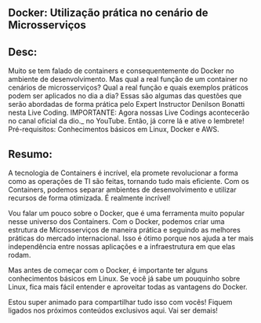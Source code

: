 ## Docker: Utilização prática no cenário de Microsserviços

## Desc:
Muito se tem falado de containers e consequentemente do Docker no ambiente de desenvolvimento. Mas qual a real função de um container no cenários de microsserviços? Qual a real função e quais exemplos práticos podem ser aplicados no dia a dia? Essas são algumas das questões que serão abordadas de forma prática pelo Expert Instructor Denilson Bonatti nesta Live Coding. IMPORTANTE: Agora nossas Live Codings acontecerão no canal oficial da dio._ no YouTube. Então, já corre lá e ative o lembrete! Pré-requisitos: Conhecimentos básicos em Linux, Docker e AWS.

## Resumo:
A tecnologia de Containers é incrível, ela promete revolucionar a forma como as operações de TI são feitas, tornando tudo mais eficiente. Com os Containers, podemos separar ambientes de desenvolvimento e utilizar recursos de forma otimizada. É realmente incrível!

Vou falar um pouco sobre o Docker, que é uma ferramenta muito popular nesse universo dos Containers. Com o Docker, podemos criar uma estrutura de Microsserviços de maneira prática e seguindo as melhores práticas do mercado internacional. Isso é ótimo porque nos ajuda a ter mais independência entre nossas aplicações e a infraestrutura em que elas rodam.

Mas antes de começar com o Docker, é importante ter alguns conhecimentos básicos em Linux. Se você já sabe um pouquinho sobre Linux, fica mais fácil entender e aproveitar todas as vantagens do Docker.

Estou super animado para compartilhar tudo isso com vocês! Fiquem ligados nos próximos conteúdos exclusivos aqui. Vai ser demais!